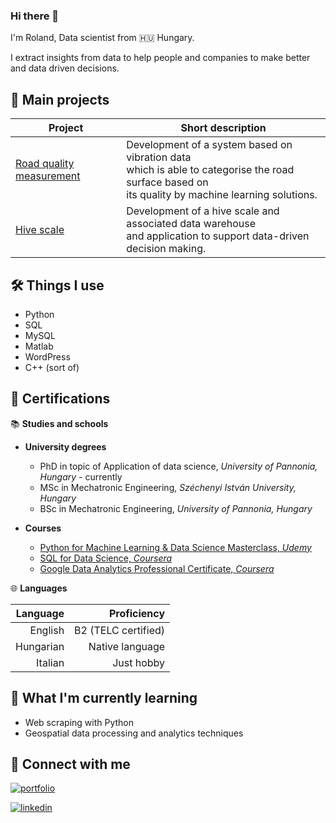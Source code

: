 [comment]: <> (build with: https://readme.so/editor markdown editor)

### Hi there 👋

I'm Roland, Data scientist from 🇭🇺 Hungary.

[comment]: <> (Data Scientist.) 
I extract insights from data to help people and companies to make better and data driven decisions.


## 💾 Main projects


|  Project | Short description |
|----------|--------------------|
| [Road quality measurement](https://github.com/rolandnagy-ds/Road-quality-analysis-Unsupervised-learning)| Development of a system based on vibration data <br> which is able to categorise the road surface based on <br> its quality by machine learning solutions. |
| [Hive scale](https://github.com/rolandnagy-ds/hive-scale)              |     Development of a hive scale and associated data warehouse <br> and application to support data-driven decision making. |


## 🛠️ Things I use

- Python
- SQL
- MySQL
- Matlab
- WordPress
- C++ (sort of)
## 📜 Certifications

📚 **Studies and schools**

- **University degrees**
    - PhD in topic of Application of data science, *University of Pannonia, Hungary* - currently
    - MSc in Mechatronic Engineering, *Széchenyi István University, Hungary*
    - BSc in Mechatronic Engineering, *University of Pannonia, Hungary*

- **Courses**
    - [Python for Machine Learning & Data Science Masterclass, *Udemy*](https://www.udemy.com/certificate/UC-2f3023b8-49be-4030-b411-af98105a5110/)
    - [SQL for Data Science, *Coursera*](https://www.coursera.org/account/accomplishments/verify/SER7DRUW92LP)
    - [Google Data Analytics Professional Certificate, *Coursera*](https://www.credly.com/badges/d264d68b-a0b5-4d09-b418-7b95309d1dbd/linked_in_profile)


🌐 **Languages**

|  Language |         Proficiency |
|----------:|--------------------:|
|  English  | B2 (TELC certified) |
| Hungarian |     Native language |
|  Italian  |       Just hobby    |


## 📝 What I'm currently learning

- Web scraping with Python
- Geospatial data processing and analytics techniques

## 🔗 Connect with me
[![portfolio](https://img.shields.io/badge/my_portfolio-000?style=for-the-badge&logo=ko-fi&logoColor=white)](https://medium.com/@rolandnagydata)

[![linkedin](https://img.shields.io/badge/linkedin-0A66C2?style=for-the-badge&logo=linkedin&logoColor=white)](https://www.linkedin.com/in/data-roland/)

[comment]: [![twitter](https://img.shields.io/badge/twitter-1DA1F2?style=for-the-badge&logo=twitter&logoColor=white)](https://twitter.com/)









<!--
**rolandnagy-ds/rolandnagy-ds** is a ✨ _special_ ✨ repository because its `README.md` (this file) appears on your GitHub profile.

Here are some ideas to get you started:

- 🔭 I’m currently working on ...
- 🌱 I’m currently learning ...
- 👯 I’m looking to collaborate on ...
- 🤔 I’m looking for help with ...
- 💬 Ask me about ...
- 📫 How to reach me: ...
- 😄 Pronouns: ...
- ⚡ Fun fact: ...
-->
